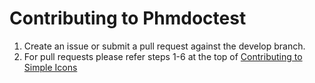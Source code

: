# Contributing to Phmdoctest

1. Create an issue or submit a pull request against the develop branch.
1. For pull requests please refer steps 1-6 at the top of [Contributing to Simple Icons](https://github.com/simple-icons/simple-icons/blob/develop/CONTRIBUTING.md)
